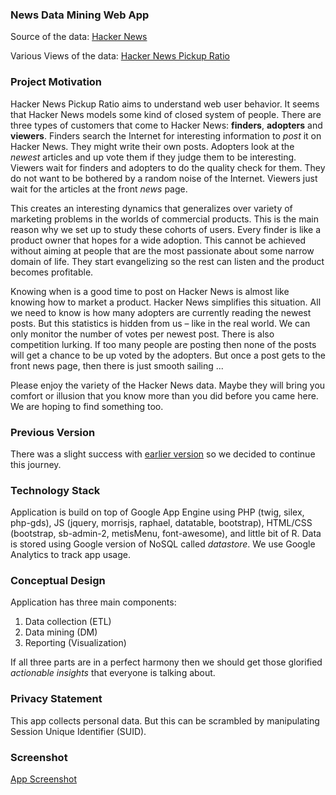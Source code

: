 ### News Data Mining Web App ###

Source of the data: [Hacker News](https://news.ycombinator.com/)

Various Views of the data: [Hacker News Pickup Ratio](https://hnpickup.appspot.com)

### Project Motivation ###

Hacker News Pickup Ratio aims to understand web user behavior. It seems that Hacker News models some kind of closed system of people. There are three types of customers that come to Hacker News: <b>finders</b>, <b>adopters</b> and <b>viewers</b>. Finders search the Internet for interesting information to <i>post</i> it on Hacker News. They might write their own posts. Adopters look at the <i>newest</i> articles and up vote them if they judge them to be interesting. Viewers wait for finders and adopters to do the quality check for them. They do not want to be bothered by a random noise of the Internet. Viewers just wait for the articles at the front <i>news</i> page.

This creates an interesting dynamics that generalizes over variety of marketing problems in the worlds of commercial products. This is the main reason why we set up to study these cohorts of users. Every finder is like
a product owner that hopes for a wide adoption. This cannot be achieved without aiming at people that are the most passionate about some narrow domain of life. They start evangelizing so the rest can listen and the product becomes profitable.

Knowing when is a good time to post on Hacker News is almost like knowing how to market a product. Hacker News simplifies this situation. All we need to know is how many adopters are currently reading the newest posts.
But this statistics is hidden from us – like in the real world. We can only monitor the number of votes per newest post. There is also competition lurking. If too many people are posting then none of the posts will get a chance to be up voted by the adopters. But once a post gets to the front news page, then there is just smooth sailing ...

Please enjoy the variety of the Hacker News data. Maybe they will bring you comfort or illusion that you know more than you did before you came here. We are hoping to find something too.

### Previous Version ###

There was a slight success with [earlier version](https://github.com/entaroadun/hnpickup) so we decided to continue this journey.

### Technology Stack ###

Application is build on top of Google App Engine using PHP (twig, silex, php-gds), JS (jquery, morrisjs, raphael, datatable, bootstrap), HTML/CSS (bootstrap, sb-admin-2, metisMenu, font-awesome), and little bit of R. Data is stored using Google version of NoSQL called *datastore*. We use Google Analytics to track app usage. 

### Conceptual Design ###

Application has three main components:

1. Data collection (ETL)
2. Data mining (DM)
3. Reporting (Visualization)

If all three parts are in a perfect harmony then we should get those glorified *actionable insights* that everyone is talking about.

### Privacy Statement ###

This app collects personal data. But this can be scrambled by manipulating Session Unique Identifier (SUID).

### Screenshot ###

[App Screenshot](https://raw.githubusercontent.com/entaroadun/hnpickup_prod/screenshots/app_screenshot.png)


